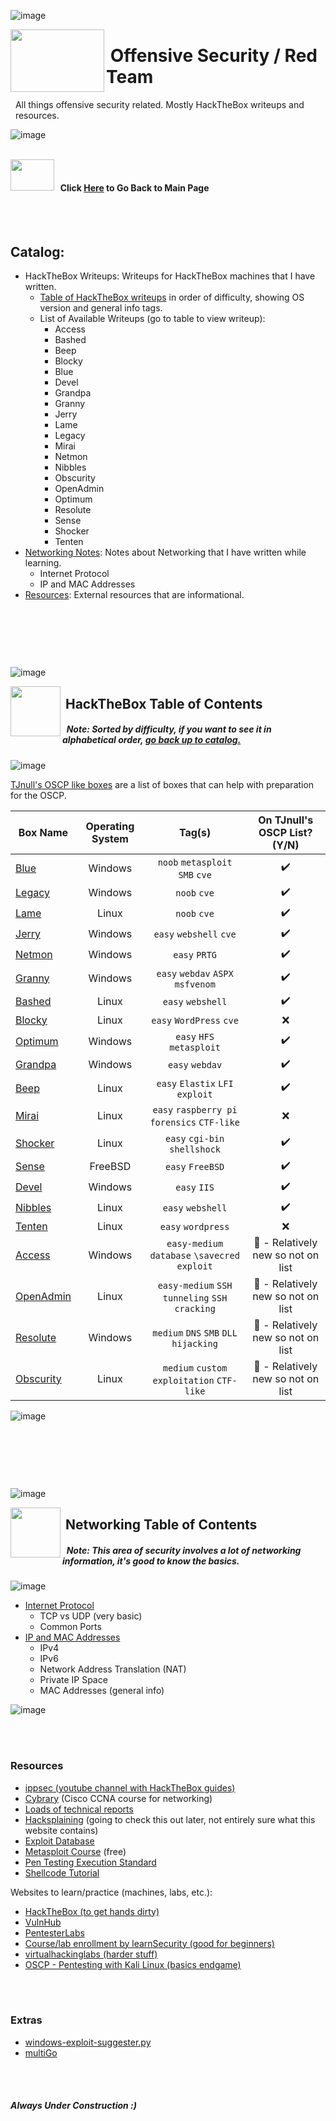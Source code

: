 ![image](https://user-images.githubusercontent.com/41026969/85955139-aaa6d480-b94a-11ea-880b-bc5e000fba62.png)

<!--- KALI ICON AND HEADER INFORMATION -->
<img align="left" width="150" height="100" src="https://user-images.githubusercontent.com/41026969/85939153-3dab2480-b8e1-11ea-8907-12532a36e4be.png"> 

# &nbsp;Offensive Security / Red Team
&nbsp;&nbsp;All things offensive security related. Mostly HackTheBox writeups and &nbsp;&nbsp;resources.

![image](https://user-images.githubusercontent.com/41026969/85955139-aaa6d480-b94a-11ea-880b-bc5e000fba62.png)



<!--- NEW LINE FOR STYLING-->
<br>



<!--- GO BACK TO MAIN PAGE-->
<img align="left" width="70" height="50" src="https://user-images.githubusercontent.com/41026969/85958250-324c0d80-b962-11ea-9f08-25db9a95ddf0.png"> 

#### <br>&nbsp;&nbsp;Click [Here](https://burntxnoodle.github.io/#welcome-to-burntxnoodles-github) to Go Back to Main Page



<!--- COUPLE NEW LINES FOR STYLING-->
<br>
<br>



<!--- TABLE OF CONTENTS-->
## Catalog:
* HackTheBox Writeups: Writeups for HackTheBox machines that I have written. 
  * [Table of HackTheBox writeups](https://burntxnoodle.github.io/RedTeam/#%E1%9E%B5%E1%9E%B5) in order of difficulty, showing OS version and general info tags.
  * List of Available Writeups (go to table to view writeup): 
    * Access 
    * Bashed 
    * Beep 
    * Blocky 
    * Blue 
    * Devel 
    * Grandpa 
    * Granny 
    * Jerry 
    * Lame 
    * Legacy 
    * Mirai 
    * Netmon 
    * Nibbles 
    * Obscurity 
    * OpenAdmin 
    * Optimum 
    * Resolute 
    * Sense 
    * Shocker 
    * Tenten 
* [Networking Notes](https://burntxnoodle.github.io/RedTeam/#networking-table-of-contents): Notes about Networking that I have written while learning.
  * Internet Protocol
  * IP and MAC Addresses
* [Resources](https://github.com/BurntxNoodle/RedTeam#resources): External resources that are informational.



<!--- FEW NEW LINES FOR STYLING-->
<br>
<br>



<!--- INVISBLE CHARACTERS FOR STYLE-->
###  ឵឵
<!--- HACKTHEBOX TABLE OF CONTENTS -->
![image](https://user-images.githubusercontent.com/41026969/85955139-aaa6d480-b94a-11ea-880b-bc5e000fba62.png)

<img align="left" width="80" height="80" src="https://user-images.githubusercontent.com/41026969/85939314-3a646880-b8e2-11ea-96ad-3155aeaf5cab.png"> 

## &nbsp;HackTheBox Table of Contents
##### &nbsp;&nbsp;Note: Sorted by difficulty, if you want to see it in alphabetical order, [go back up to catalog.](https://burntxnoodle.github.io/RedTeam/#catalog)

![image](https://user-images.githubusercontent.com/41026969/85955139-aaa6d480-b94a-11ea-880b-bc5e000fba62.png)
<br>

[TJnull's OSCP like boxes](https://twitter.com/TJ_Null/status/1162419643283333120/photo/1) are a list of boxes that can help with preparation for the OSCP.

| Box Name  | Operating System |                   Tag(s)                             | On TJnull's OSCP List? (Y/N) |
|-----------|:----------------:|:----------------------------------------------------:|:----------------------------:|
| [Blue](https://burntxnoodle.github.io/RedTeam/HackTheBox%20Writeups/HTB%20-%20Blue)                 |      Windows     | ```noob``` ```metasploit``` ```SMB``` ```cve```                              |               ✔️               |
| [Legacy](https://burntxnoodle.github.io/RedTeam/HackTheBox%20Writeups/HTB%20-%20Legacy)             |      Windows     | ```noob``` ```cve```                                                         |         ✔️                     |
| [Lame](https://burntxnoodle.github.io/RedTeam/HackTheBox%20Writeups/HTB%20-%20Lame)                 |       Linux      | ```noob``` ```cve```                                                         |              ✔️                |
| [Jerry](https://burntxnoodle.github.io/RedTeam/HackTheBox%20Writeups/HTB%20-%20Jerry)               |      Windows     | ```easy``` ```webshell``` ```cve```                                          |                ✔️              |
| [Netmon](https://burntxnoodle.github.io/RedTeam/HackTheBox%20Writeups/HTB%20-%20Netmon)             |      Windows     | ```easy``` ```PRTG```                                                        |              ✔️                |
| [Granny](https://burntxnoodle.github.io/RedTeam/HackTheBox%20Writeups/HTB%20-%20Granny)      |      Windows     | ```easy``` ```webdav``` ```ASPX``` ```msfvenom```                            |             ✔️                 |
| [Bashed](https://burntxnoodle.github.io/RedTeam/HackTheBox%20Writeups/HTB%20-%20Bashed)             |       Linux      | ```easy``` ```webshell```                                                    |             ✔️                 |
| [Blocky](https://burntxnoodle.github.io/RedTeam/HackTheBox%20Writeups/HTB%20-%20Blocky)    |       Linux      | ```easy``` ```WordPress``` ```cve```                                         |                 ❌             |
| [Optimum](https://burntxnoodle.github.io/RedTeam/HackTheBox%20Writeups/HTB%20-%20Optimum) |      Windows     | ```easy```  ```HFS``` ```metasploit```                                       |           ✔️                   |
| [Grandpa](https://burntxnoodle.github.io/RedTeam/HackTheBox%20Writeups/HTB%20-%20Grandpa)   |      Windows     | ```easy``` ```webdav```                                                      |               ✔️               |
| [Beep](https://burntxnoodle.github.io/RedTeam/HackTheBox%20Writeups/HTB%20-%20Beep)              |       Linux      | ```easy``` ```Elastix``` ```LFI exploit```                                   |                ✔️              |
| [Mirai](https://burntxnoodle.github.io/RedTeam/HackTheBox%20Writeups/HTB%20-%20Mirai)         |       Linux      | ```easy``` ```raspberry pi``` ```forensics``` ```CTF-like```                 |               ❌               |
| [Shocker](https://burntxnoodle.github.io/RedTeam/HackTheBox%20Writeups/HTB%20-%20Shocker)     |       Linux      | ```easy``` ```cgi-bin``` ```shellshock```                                    |              ✔️                |
| [Sense](https://burntxnoodle.github.io/RedTeam/HackTheBox%20Writeups/HTB%20-%20Sense)       |      FreeBSD     | ```easy``` ```FreeBSD```                                                     |               ✔️               |
| [Devel](https://burntxnoodle.github.io/RedTeam/HackTheBox%20Writeups/HTB%20-%20Devel)                |      Windows     | ```easy``` ```IIS```                                                         |                ✔️              |
| [Nibbles](https://burntxnoodle.github.io/RedTeam/HackTheBox%20Writeups/HTB%20-%20Nibbles)     |       Linux      | ```easy``` ```webshell```                                                    |            ✔️                  |
| [Tenten](https://burntxnoodle.github.io/RedTeam/HackTheBox%20Writeups/HTB%20-%20Tenten)             |       Linux      | ```easy``` ```wordpress```                                                   |              ❌                |
| [Access](https://burntxnoodle.github.io/RedTeam/HackTheBox%20Writeups/HTB%20-%20Access)    |      Windows     | ```easy-medium``` ```database``` ```\savecred exploit```                     |            🚧 - Relatively new so not on list                  |
| [OpenAdmin](https://burntxnoodle.github.io/RedTeam/HackTheBox%20Writeups/HTB%20-%20OpenAdmin/OpenAdmin.pdf)       |       Linux      | ```easy-medium``` ```SSH tunneling``` ```SSH cracking```                     |           🚧 - Relatively new so not on list                   |
| [Resolute](https://burntxnoodle.github.io/RedTeam/HackTheBox%20Writeups/HTB%20-%20Resolute/Resolute.pdf)          |      Windows     | ```medium``` ```DNS``` ```SMB``` ```DLL hijacking```                         |            🚧 - Relatively new so not on list                  |
| [Obscurity](https://burntxnoodle.github.io/RedTeam/HackTheBox%20Writeups/HTB%20-%20Obscurity/Obscurity.pdf)       |       Linux      | ```medium``` ```custom exploitation``` ```CTF-like```                        |                 🚧 - Relatively new so not on list             |

![image](https://user-images.githubusercontent.com/41026969/85955139-aaa6d480-b94a-11ea-880b-bc5e000fba62.png)



<!--- COUPLE NEW LINES FOR STYLING-->
<br>
<br>


<!--- INVISBLE CHARACTERS FOR STYLE-->
### &nbsp;
<!--- NETWORKING TABLE OF CONTENTS -->
![image](https://user-images.githubusercontent.com/41026969/85955139-aaa6d480-b94a-11ea-880b-bc5e000fba62.png)

<img align="left" width="80" height="80" src="https://user-images.githubusercontent.com/41026969/87213108-73dca100-c2f0-11ea-929e-d212e12894f8.jpg"> 

## &nbsp;Networking Table of Contents
##### &nbsp;&nbsp;Note: This area of security involves a lot of networking information, it's good to know the basics.

![image](https://user-images.githubusercontent.com/41026969/85955139-aaa6d480-b94a-11ea-880b-bc5e000fba62.png)

* [Internet Protocol](https://burntxnoodle.github.io/RedTeam/Networking%20Notes/Internet%20Protocol)
  * TCP vs UDP (very basic)
  * Common Ports
* [IP and MAC Addresses](https://burntxnoodle.github.io/RedTeam/Networking%20Notes/IPandMACaddresses)
  * IPv4
  * IPv6
  * Network Address Translation (NAT)
  * Private IP Space
  * MAC Addresses (general info)
  
![image](https://user-images.githubusercontent.com/41026969/85955139-aaa6d480-b94a-11ea-880b-bc5e000fba62.png)



<!--- COUPLE NEW LINES FOR STYLING-->
<br>
<br>



### Resources
- [ippsec (youtube channel with HackTheBox guides)](https://www.youtube.com/channel/UCa6eh7gCkpPo5XXUDfygQQA)
- [Cybrary](https://www.cybrary.it/) (Cisco CCNA course for networking)
- [Loads of technical reports](https://github.com/juliocesarfort/public-pentesting-reports)
- [Hacksplaining](https://www.hacksplaining.com/) (going to check this out later, not entirely sure what this website contains)
- [Exploit Database](https://www.exploit-db.com/)
- [Metasploit Course](https://www.offensive-security.com/metasploit-unleashed/) (free)
- [Pen Testing Execution Standard](http://www.pentest-standard.org/index.php/Main_Page) 
- [Shellcode Tutorial](http://www.vividmachines.com/shellcode/shellcode.html)

Websites to learn/practice (machines, labs, etc.):
- [HackTheBox (to get hands dirty)](https://www.hackthebox.eu/)
- [VulnHub](https://www.vulnhub.com/)
- [PentesterLabs](https://pentesterlab.com/)
- [Course/lab enrollment by learnSecurity (good for beginners)](https://www.elearnsecurity.com/course/penetration_testing_student/)
- [virtualhackinglabs (harder stuff)](https://www.virtualhackinglabs.com/labs/penetration-testing-lab/)
- [OSCP - Pentesting with Kali Linux (basics endgame)](https://www.offensive-security.com/information-security-training/penetration-testing-training-kali-linux/)



<!--- COUPLE NEW LINES FOR STYLING-->
<br>
<br>



### Extras
- [windows-exploit-suggester.py](https://github.com/GDSSecurity/Windows-Exploit-Suggester)
- [multiGo](https://github.com/BurntxNoodle/RedTeam/tree/master/multiGo)



<!--- COUPLE NEW LINES FOR STYLING-->
<br>
<br>



##### Always Under Construction :) 



<!--- FOOTER -->
<br>
<br>
<br>
<br>
